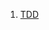1. [TDD](https://github.com/ckdqja135/Typescript-restful-starter/blob/master/mdfile/2020-10-14/TDD.md)
